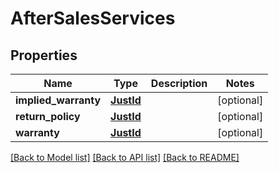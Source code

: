 # AfterSalesServices

## Properties
Name | Type | Description | Notes
------------ | ------------- | ------------- | -------------
**implied_warranty** | [**JustId**](JustId.md) |  | [optional] 
**return_policy** | [**JustId**](JustId.md) |  | [optional] 
**warranty** | [**JustId**](JustId.md) |  | [optional] 

[[Back to Model list]](../README.md#documentation-for-models) [[Back to API list]](../README.md#documentation-for-api-endpoints) [[Back to README]](../README.md)


